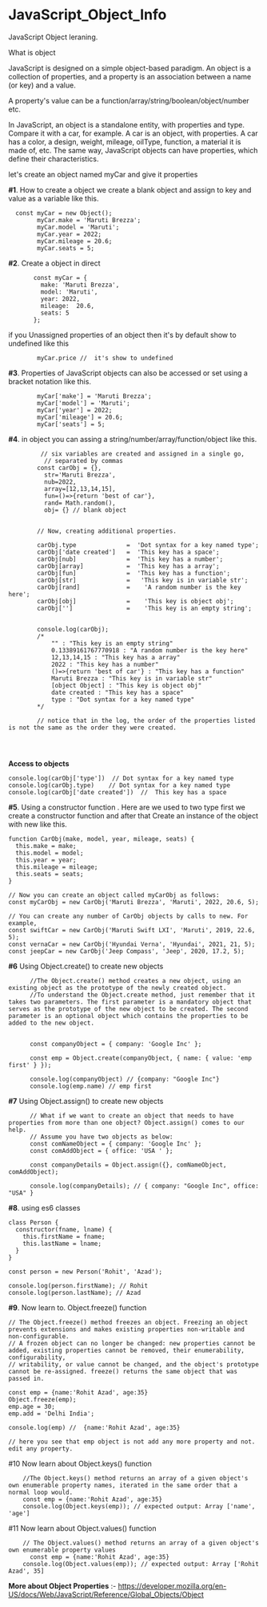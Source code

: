 # JavaScript_Object_Info
JavaScript Object leraning. 

What is object 

  JavaScript is designed on a simple object-based paradigm. An object is a collection of properties, and a property is an association between a name (or key) and a value.
  
  A property's value can be a function/array/string/boolean/object/number etc.
  
  In JavaScript, an object is a standalone entity, with properties and type. Compare it with a car, for example. A car is an object, with properties. A car has a color, a design, weight, mileage, oilType, function, a material it is made of, etc. The same way, JavaScript objects can have properties, which define their characteristics.
  
  let's create an object named myCar and give it properties
  
  **#1**. How to create a object we create a blank object and assign to key and value as a variable like this.
```
  const myCar = new Object();
        myCar.make = 'Maruti Brezza';
        myCar.model = 'Maruti';
        myCar.year = 2022;
        myCar.mileage = 20.6;
        myCar.seats = 5;
```

  **#2**. Create a object in direct 
 ```
        const myCar = {
          make: 'Maruti Brezza',
          model: 'Maruti',
          year: 2022,
          mileage:  20.6,
          seats: 5
        };
```

if you Unassigned properties of an object then it's by default show to  undefined  like this 
 
```
        myCar.price //  it's show to undefined
```

**#3**. Properties of JavaScript objects can also be accessed or set using a bracket notation like this.
      
      
```
        myCar['make'] = 'Maruti Brezza';
        myCar['model'] = 'Maruti';
        myCar['year'] = 2022;
        myCar['mileage'] = 20.6;
        myCar['seats'] = 5;
```
   
**#4**. in object you can assing a string/number/array/function/object like this.
      
      
      
```
         // six variables are created and assigned in a single go,
          // separated by commas
        const carObj = {},
          str='Maruti Brezza',
          nub=2022,
          array=[12,13,14,15],
          fun=()=>{return 'best of car'},
          rand= Math.random(),
          obj= {} // blank object
        
        
        // Now, creating additional properties.
        
        carObj.type              =  'Dot syntax for a key named type';
        carObj['date created']   =  'This key has a space';
        carObj[nub]              =  'This key has a number';
        carObj[array]            =  'This key has a array';
        carObj[fun]              =  'This key has a function';
        carObj[str]              =   'This key is in variable str';
        carObj[rand]             =    'A random number is the key here';
        carObj[obj]              =    'This key is object obj';
        carObj['']               =    'This key is an empty string';
        
        
        console.log(carObj);
        /*
            "" : "This key is an empty string" 
            0.13389161767770918 : "A random number is the key here" 
            12,13,14,15 : "This key has a array" 
            2022 : "This key has a number" 
            ()=>{return 'best of car'} : "This key has a function" 
            Maruti Brezza : "This key is in variable str" 
            [object Object] : "This key is object obj" 
            date created : "This key has a space" 
            type : "Dot syntax for a key named type"
        */
        
        // notice that in the log, the order of the properties listed is not the same as the order they were created.
        
        
        
 ```
   
   **Access to objects**
```
console.log(carObj['type'])  // Dot syntax for a key named type
console.log(carObj.type)    // Dot syntax for a key named type
console.log(carObj['date created'])  //  This key has a space
```
   
**#5**. Using a constructor function . Here are we used to two type first we create a constructor function and after that Create an instance of the object with new   like this.

```
function CarObj(make, model, year, mileage, seats) {
  this.make = make;
  this.model = model;
  this.year = year;
  this.mileage = mileage;
  this.seats = seats;
}

// Now you can create an object called myCarObj as follows:
const myCarObj = new CarObj('Maruti Brezza', 'Maruti', 2022, 20.6, 5);

// You can create any number of CarObj objects by calls to new. For example,
const swiftCar = new CarObj('Maruti Swift LXI', 'Maruti', 2019, 22.6, 5);
const vernaCar = new CarObj('Hyundai Verna', 'Hyundai', 2021, 21, 5);
const jeepCar = new CarObj('Jeep Compass', 'Jeep', 2020, 17.2, 5);

```


**#6** Using Object.create() to create new objects

```
      //The Object.create() method creates a new object, using an existing object as the prototype of the newly created object.
      //To understand the Object.create method, just remember that it takes two parameters. The first parameter is a mandatory object that serves as the prototype of the new object to be created. The second parameter is an optional object which contains the properties to be added to the new object.


      const companyObject = { company: 'Google Inc' };

      const emp = Object.create(companyObject, { name: { value: 'emp first' } });

      console.log(companyObject) // {company: "Google Inc"}
      console.log(emp.name) // emp first
```

**#7** Using Object.assign() to create new objects

```
      // What if we want to create an object that needs to have properties from more than one object? Object.assign() comes to our help.
      // Assume you have two objects as below:
      const comNameObject = { company: 'Google Inc' };
      const comAddObject = { office: 'USA ' };
      
      const companyDetails = Object.assign({}, comNameObject, comAddObject);
      
      console.log(companyDetails); // { company: "Google Inc", office: "USA" }
```

**#8**. using es6 classes

```
class Person {
  constructor(fname, lname) {
    this.firstName = fname;
    this.lastName = lname;
  }
}

const person = new Person('Rohit', 'Azad');

console.log(person.firstName); // Rohit
console.log(person.lastName); // Azad
```

**#9**. Now learn to. Object.freeze() function 
```
// The Object.freeze() method freezes an object. Freezing an object prevents extensions and makes existing properties non-writable and non-configurable.
// A frozen object can no longer be changed: new properties cannot be added, existing properties cannot be removed, their enumerability, configurability,
// writability, or value cannot be changed, and the object's prototype cannot be re-assigned. freeze() returns the same object that was passed in.

const emp = {name:'Rohit Azad', age:35}
Object.freeze(emp);
emp.age = 30;
emp.add = 'Delhi India';

console.log(emp) //  {name:'Rohit Azad', age:35}

// here you see that emp object is not add any more property and not. edit any property.

```


#10 Now learn about Object.keys() function


```
    //The Object.keys() method returns an array of a given object's own enumerable property names, iterated in the same order that a normal loop would.
    const emp = {name:'Rohit Azad', age:35}
    console.log(Object.keys(emp)); // expected output: Array ['name', 'age']

```

#11 Now learn about Object.values() function


```
    // The Object.values() method returns an array of a given object's own enumerable property values
      const emp = {name:'Rohit Azad', age:35}
    console.log(Object.values(emp)); // expected output: Array ['Rohit Azad', 35]
```


**More about Object Properties** :- https://developer.mozilla.org/en-US/docs/Web/JavaScript/Reference/Global_Objects/Object



